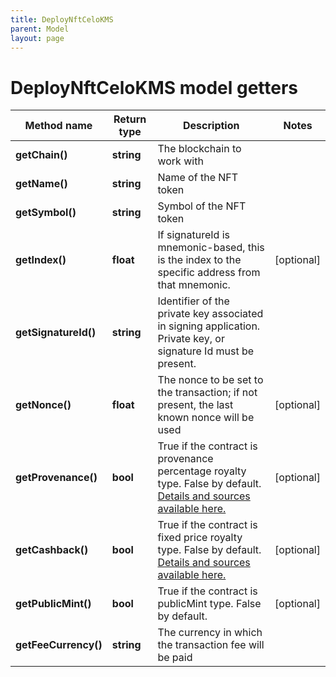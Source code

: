 ```yaml
---
title: DeployNftCeloKMS
parent: Model
layout: page
---
```


# DeployNftCeloKMS model getters

Method name | Return type | Description | Notes
------------ | ------------- | ------------- | -------------
**getChain()** | **string** | The blockchain to work with |
**getName()** | **string** | Name of the NFT token |
**getSymbol()** | **string** | Symbol of the NFT token |
**getIndex()** | **float** | If signatureId is mnemonic-based, this is the index to the specific address from that mnemonic. | [optional]
**getSignatureId()** | **string** | Identifier of the private key associated in signing application. Private key, or signature Id must be present. |
**getNonce()** | **float** | The nonce to be set to the transaction; if not present, the last known nonce will be used | [optional]
**getProvenance()** | **bool** | True if the contract is provenance percentage royalty type. False by default. <a href="https://github.com/tatumio/smart-contracts" target="_blank">Details and sources available here.</a> | [optional]
**getCashback()** | **bool** | True if the contract is fixed price royalty type. False by default. <a href="https://github.com/tatumio/smart-contracts" target="_blank">Details and sources available here.</a> | [optional]
**getPublicMint()** | **bool** | True if the contract is publicMint type. False by default. | [optional]
**getFeeCurrency()** | **string** | The currency in which the transaction fee will be paid |

